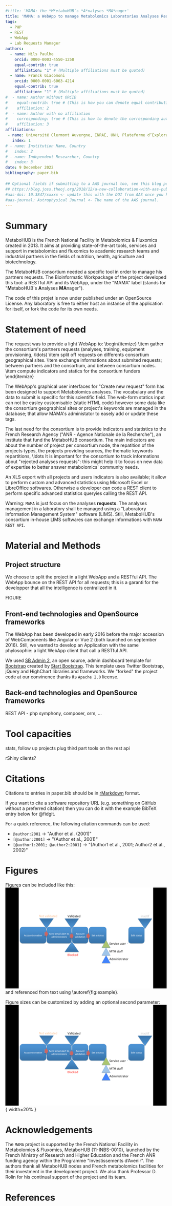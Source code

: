 ```yaml
---
#title: 'MAMA: the *M*etaboHUB´s *A*nalyses *MA*nager'
title: 'MAMA: a WebApp to manage Metabolomics Laboratories Analyses Requests'
tags:
  - PHP
  - REST
  - WebApp
  - Lab Requests Manager
authors:
  - name: Nils Paulhe
    orcid: 0000-0003-4550-1258
    equal-contrib: true
    affiliation: "1" # (Multiple affiliations must be quoted)
  - name: Franck Giacomoni
    orcid: 0000-0001-6063-4214
    equal-contrib: true
    affiliation: "1" # (Multiple affiliations must be quoted)
#  - name: Author Without ORCID
#    equal-contrib: true # (This is how you can denote equal contributions between multiple authors)
#    affiliation: 2
#  - name: Author with no affiliation
#    corresponding: true # (This is how to denote the corresponding author)
#    affiliation: 3
affiliations:
 - name: Université Clermont Auvergne, INRAE, UNH, Plateforme d’Exploration du Métabolisme, MetaboHUB Clermont, Clermont‑Ferrand, France
   index: 1
# - name: Institution Name, Country
#   index: 2
# - name: Independent Researcher, Country
#   index: 3
date: 9 December 2022
bibliography: paper.bib

## Optional fields if submitting to a AAS journal too, see this blog post:
## https://blog.joss.theoj.org/2018/12/a-new-collaboration-with-aas-publishing
#aas-doi: 10.3847/xxxxx <- update this with the DOI from AAS once you know it.
#aas-journal: Astrophysical Journal <- The name of the AAS journal.
---
```


# Summary

<!-- move this to 'intro'? -->
MetaboHUB is the French National Facility in Metabolomics & Fluxomics created in 2013. 
It aims at providing state-of-the-art tools, services and support in metabolomics and 
fluxomics to academic research teams and industrial partners in the fields of nutrition,
health, agriculture and biotechnology. 

The MetaboHUB consortium needed a specific tool in order to manage his partners requests. 
The Bioinformatic Workpackage of the project developed this tool: a RESTful API and its WebApp, 
under the "MAMA" label (stands for "**M**etaboHUB´s **A**nalyses **MA**nager"). 

The code of this projet is now under published under an OpenSource License.
Any laboratory is free to either host an instance of the application for itself, 
or fork the code for its own needs. 

<!-- As a part of the MetaboHUB project, the WebService access to the MAMA service is 
integrated in the project’s forth Workpackage. It is possible for anyone to develop
his own client component in order to call the WebService directly. The WebServire 
base URL is: mama-rest.metabohub.fr. -->


# Statement of need

<!-- look like an introduction -->
The request was to provide a light WebApp to:
\begin{itemize}
    \item gather the consortium's partners requests (analyses, training, equipment provisioning, \ldots)
    \item split off requests on differents consortium geographical sites.
    \item exchange informations about submited requests; between partners and the consortium, and 
    between consortium nodes.
    \item compute indicators and statics for the consortium funders
\end{itemize}

The WebApp's graphical user interfaces for "Create new request" form has been designed to support 
Metabolomics analyses. The vocabulary and the data to submit is specific for this scientific field. 
The web-form statics input can not be easley customisable (static HTML code) however some data like
the consortium geographical sites or project's keywords are managed in the database; that allow MAMA's
administator to easely add or update these tags.

The last need for the consortium is to provide indicators and statistics to the French Research Agency
("ANR - Agence Nationale de la Recherche"), an institute that fund the MetaboHUB consortium. 
The main indicators are about the number of project per consortium node, the repatition of the projects
types, the projects providing sources, the thematic keywords repartitions, \ldots 
It is important for the consortium to track informations about "rejected analyses requests": this might 
help it to focus on new data of expertise to better answer metabolomics' community needs.

An XLS export with all projects and users indicators is also available; it allow to perform custom 
and advanced statistics using Microsoft Excel or LibreOffice softwares. 
Otherwise a developer can code a REST client to perform specific advanced statistics queryies calling
the REST API.

Warning: `MAMA` is just focus on the analyses **requests**. The analyses management in a laboratory 
shall be managed using a "Laboratory Information Management System" software (LIMS). 
Still, MetaboHUB's consortium in-house LIMS softwares can exchange informations with `MAMA REST API`.

# Material and Methods

## Project structure

We choose to split the project in a light WebApp and a RESTful API. The WebApp bounce on the REST
API for all requests; this is a garanti for the developper that all the intelligence is centralized in it.

FIGURE

## Front-end technologies and OpenSource frameworks 

The WebApp has been developed in early 2016 before the major accession of WebComponents like Angular 
or Vue 2 (both launched on september 2016). Still, we wanted to develop an Application with the same
phylosophie: a light WebApp client that call a RESTful API.

We used [SB Admin 2](http://startbootstrap.com/template-overviews/sb-admin-2/), an open source, 
admin dashboard template for [Bootstrap](http://getbootstrap.com/) created by 
[Start Bootstrap](http://startbootstrap.com/). This template uses Twitter Bootstrap, jQuery and 
HighChart libraries and frameworks. We "forked" the project code at our convinence thanks 
its `Apache 2.0` license.

## Back-end technologies and OpenSource frameworks 

REST API - php symphony, composer, orm, ...


# Tool capacities

stats,
follow up projects
plug third part tools on the rest api

rShiny clients?

<!--
# Statement of need

`Gala` is an Astropy-affiliated Python package for galactic dynamics. Python
enables wrapping low-level languages (e.g., C) for speed without losing
flexibility or ease-of-use in the user-interface. The API for `Gala` was
designed to provide a class-based and user-friendly interface to fast (C or
Cython-optimized) implementations of common operations such as gravitational
potential and force evaluation, orbit integration, dynamical transformations,
and chaos indicators for nonlinear dynamics. `Gala` also relies heavily on and
interfaces well with the implementations of physical units and astronomical
coordinate systems in the `Astropy` package [@astropy] (`astropy.units` and
`astropy.coordinates`).

`Gala` was designed to be used by both astronomical researchers and by
students in courses on gravitational dynamics or astronomy. It has already been
used in a number of scientific publications [@Pearson:2017] and has also been
used in graduate courses on Galactic dynamics to, e.g., provide interactive
visualizations of textbook material [@Binney:2008]. The combination of speed,
design, and support for Astropy functionality in `Gala` will enable exciting
scientific explorations of forthcoming data releases from the *Gaia* mission
[@gaia] by students and experts alike.-->

<!--
# Mathematics

Single dollars ($) are required for inline mathematics e.g. $f(x) = e^{\pi/x}$

Double dollars make self-standing equations:

$$\Theta(x) = \left\{\begin{array}{l}
0\textrm{ if } x < 0\cr
1\textrm{ else}
\end{array}\right.$$

You can also use plain \LaTeX for equations
\begin{equation}\label{eq:fourier}
\hat f(\omega) = \int_{-\infty}^{\infty} f(x) e^{i\omega x} dx
\end{equation}
and refer to \autoref{eq:fourier} from text.-->

# Citations

Citations to entries in paper.bib should be in
[rMarkdown](http://rmarkdown.rstudio.com/authoring_bibliographies_and_citations.html)
format.

If you want to cite a software repository URL (e.g. something on GitHub without a preferred
citation) then you can do it with the example BibTeX entry below for @fidgit.

For a quick reference, the following citation commands can be used:
- `@author:2001`  ->  "Author et al. (2001)"
- `[@author:2001]` -> "(Author et al., 2001)"
- `[@author1:2001; @author2:2001]` -> "(Author1 et al., 2001; Author2 et al., 2002)"

# Figures

Figures can be included like this:
![Caption for example figure.\label{fig:example}](images/figure.png)
and referenced from text using \autoref{fig:example}.

Figure sizes can be customized by adding an optional second parameter:
![Caption for example figure.](images/figure.png){ width=20% }

# Acknowledgements

The `MAMA` project is supported by the French National Facility in Metabolomics & Fluxomics, 
MetaboHUB (11-INBS-0010), launched by the French Ministry of Research and Higher Education 
and the French ANR funding agency within the Programme "Investissements d’Avenir". 
The authors thank all MetaboHUB nodes and French metabolomics facilities for their investment 
in the development project. We also thank Professor D. Rolin for his continual support of the 
project and its team.

# References
